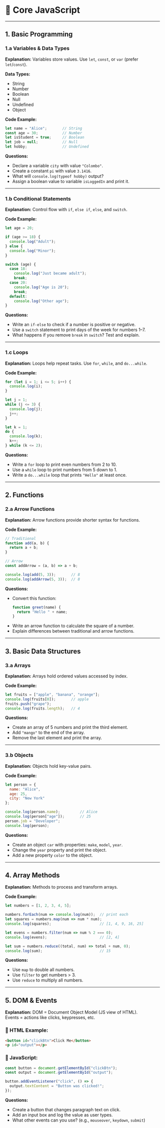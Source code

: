 
# 🌟 Core JavaScript 

---

## 1. Basic Programming

### 1.a Variables & Data Types

**Explanation:**
Variables store values. Use `let`, `const`, or `var` (prefer `let`/`const`).

**Data Types:**
- String
- Number
- Boolean
- Null
- Undefined
- Object

**Code Example:**
```js
let name = "Alice";       // String
const age = 30;           // Number
let isStudent = true;     // Boolean
let job = null;           // Null
let hobby;                // Undefined
```

**Questions:**
- Declare a variable `city` with value `"Colombo"`.
- Create a constant `pi` with value `3.1416`.
- What will `console.log(typeof hobby)` output?
- Assign a boolean value to variable `isLoggedIn` and print it.

---

### 1.b Conditional Statements

**Explanation:**
Control flow with `if`, `else if`, `else`, and `switch`.

**Code Example:**
```js
let age = 20;

if (age >= 18) {
  console.log("Adult");
} else {
  console.log("Minor");
}

switch (age) {
  case 18:
    console.log("Just became adult");
    break;
  case 20:
    console.log("Age is 20");
    break;
  default:
    console.log("Other age");
}
```

**Questions:**
- Write an `if-else` to check if a number is positive or negative.
- Use a `switch` statement to print days of the week for numbers 1–7.
- What happens if you remove `break` in `switch`? Test and explain.

---

### 1.c Loops

**Explanation:**
Loops help repeat tasks. Use `for`, `while`, and `do...while`.

**Code Example:**
```js
for (let i = 1; i <= 5; i++) {
  console.log(i);
}

let j = 1;
while (j <= 3) {
  console.log(j);
  j++;
}

let k = 1;
do {
  console.log(k);
  k++;
} while (k <= 2);
```

**Questions:**
- Write a `for` loop to print even numbers from 2 to 10.
- Use a `while` loop to print numbers from 5 down to 1.
- Write a `do...while` loop that prints `"Hello"` at least once.

---

## 2. Functions

### 2.a Arrow Functions

**Explanation:**
Arrow functions provide shorter syntax for functions.

**Code Example:**
```js
// Traditional
function add(a, b) {
  return a + b;
}

// Arrow
const addArrow = (a, b) => a + b;

console.log(add(5, 3));       // 8
console.log(addArrow(5, 3));  // 8
```

**Questions:**
- Convert this function:
  ```js
  function greet(name) {
    return "Hello " + name;
  }
  ```
- Write an arrow function to calculate the square of a number.
- Explain differences between traditional and arrow functions.

---

## 3. Basic Data Structures

### 3.a Arrays

**Explanation:**
Arrays hold ordered values accessed by index.

**Code Example:**
```js
let fruits = ["apple", "banana", "orange"];
console.log(fruits[0]);       // apple
fruits.push("grape");
console.log(fruits.length);   // 4
```

**Questions:**
- Create an array of 5 numbers and print the third element.
- Add `"mango"` to the end of the array.
- Remove the last element and print the array.

---

### 3.b Objects

**Explanation:**
Objects hold key-value pairs.

**Code Example:**
```js
let person = {
  name: "Alice",
  age: 25,
  city: "New York"
};

console.log(person.name);         // Alice
console.log(person["age"]);       // 25
person.job = "Developer";
console.log(person);
```

**Questions:**
- Create an object `car` with properties: `make`, `model`, `year`.
- Change the `year` property and print the object.
- Add a new property `color` to the object.

---

## 4. Array Methods

**Explanation:**
Methods to process and transform arrays.

**Code Example:**
```js
let numbers = [1, 2, 3, 4, 5];

numbers.forEach(num => console.log(num));  // print each
let squares = numbers.map(num => num * num);
console.log(squares);                      // [1, 4, 9, 16, 25]

let evens = numbers.filter(num => num % 2 === 0);
console.log(evens);                        // [2, 4]

let sum = numbers.reduce((total, num) => total + num, 0);
console.log(sum);                          // 15
```

**Questions:**
- Use `map` to double all numbers.
- Use `filter` to get numbers > 3.
- Use `reduce` to multiply all numbers.

---

## 5. DOM & Events

**Explanation:**
DOM = Document Object Model (JS view of HTML).  
Events = actions like clicks, keypresses, etc.

### 🧾 HTML Example:
```html
<button id="clickBtn">Click Me</button>
<p id="output"></p>
```

### 🧠 JavaScript:
```js
const button = document.getElementById("clickBtn");
const output = document.getElementById("output");

button.addEventListener("click", () => {
  output.textContent = "Button was clicked!";
});
```

**Questions:**
- Create a button that changes paragraph text on click.
- Add an input box and log the value as user types.
- What other events can you use? (e.g., `mouseover`, `keydown`, `submit`)

